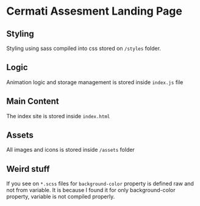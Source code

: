 # Cermati Assesment Landing Page

## Styling
Styling using sass compiled into css stored on `/styles` folder.

## Logic
Animation logic and storage management is stored inside `index.js` file

## Main Content
The index site is stored inside `index.html`

## Assets
All images and icons is stored inside `/assets` folder

## Weird stuff
If you see on `*.scss` files for `background-color` property is defined raw and not from variable. It is because I found it for only background-color property, variable is not compiled properly.
